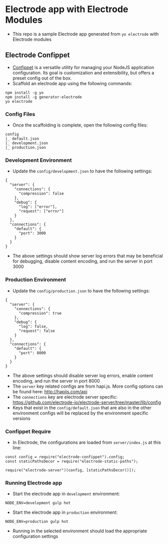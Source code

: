 # Electrode app with Electrode Modules
- This repo is a sample Electrode app generated from `yo electrode` with Electrode modules

## Electrode Confippet
- [Confippet](https://github.com/electrode-io/electrode-confippet) is a versatile utility for managing your NodeJS application configuration. Its goal is customization and extensibility, but offers a preset config out of the box.
- Scaffold an electrode app using the following commands: 

```
npm install -g yo
npm install -g generator-electrode
yo electrode
```

### Config Files
- Once the scaffolding is complete, open the following config files: 

```
config
|_ default.json
|_ development.json
|_ production.json
```

### Development Environment
- Update the `config/development.json` to have the following settings: 

```
{
  "server": {
    "connections": {
      "compression": false
    },
    "debug": {
      "log": ["error"],
      "request": ["error"]
    }
  },
  "connections": {
    "default": {
      "port": 3000
    }
  }
}
```

- The above settings should show server log errors that may be beneficial for debugging, disable content encoding, and run the server in port 3000

### Production Environment
- Update the `config/production.json` to have the following settings: 

```
{
  "server": {
    "connections": {
      "compression": true
    },
    "debug": {
      "log": false,
      "request": false
    }
  },
  "connections": {
    "default": {
      "port": 8000
    }
  }
}
```

- The above settings should disable server log errors, enable content encoding, and run the server in port 8000
- The `server` key related configs are from hapi.js. More config options can be found here: http://hapijs.com/api
- The `connections` key are electrode server specific: https://github.com/electrode-io/electrode-server/tree/master/lib/config
- Keys that exist in the `config/default.json` that are also in the other environment configs will be replaced by the environment specific versions

### Confippet Require
- In Electrode, the configurations are loaded from `server/index.js` at this line: 

```
const config = require("electrode-confippet").config;
const staticPathsDecor = require("electrode-static-paths");

require("electrode-server")(config, [staticPathsDecor()]);
```

### Running Electrode app
- Start the electrode app in `development` environment: 

```
NODE_ENV=development gulp hot
```

- Start the electrode app in `production` environment: 

```
NODE_ENV=production gulp hot
```

- Running in the selected environment should load the appropriate configuration settings
